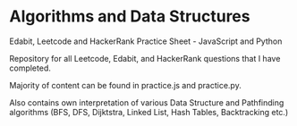 # Algorithms and Data Structures

Edabit, Leetcode and HackerRank Practice Sheet - JavaScript and Python

Repository for all Leetcode, Edabit, and HackerRank questions that I have completed. 

Majority of content can be found in practice.js and practice.py.

Also contains own interpretation of various Data Structure and Pathfinding algorithms (BFS, DFS, Dijktstra, Linked List, Hash Tables, Backtracking etc.)
